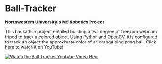 <!--- README file format courtesy of Veronica Medrano and her ball  tracker: https://github.com/vnoelifant/ball_tracker_project/blob/master/README.md --->
# Ball-Tracker
**Northwestern University's MS Robotics Project**

This hackathon project entailed building a two degree of freedom webcam tripod to track a colored object. Using Python and OpenCV, it is configured to track an object the approximate color of an orange ping pong ball. Click [here](https://www.youtube.com/watch?v=qhr6fgW47a8) to watch it on YouTube!

[![Watch the Ball Tracker YouTube Video Here](https://i.ytimg.com/vi/qhr6fgW47a8/maxresdefault.jpg)](https://www.youtube.com/watch?v=qhr6fgW47a8 "Ball Tracker")
